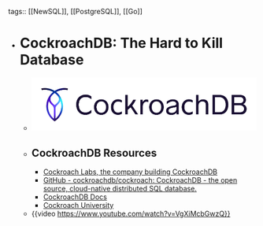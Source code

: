 tags:: [[NewSQL]], [[PostgreSQL]], [[Go]]

- # CockroachDB: The Hard to Kill Database
	- ![cockroachdb.png](../assets/cockroachdb_1688133341028_0.png)
	- ## CockroachDB Resources
		- [Cockroach Labs, the company building CockroachDB](https://www.cockroachlabs.com/)
		- [GitHub - cockroachdb/cockroach: CockroachDB - the open source, cloud-native distributed SQL database.](https://github.com/cockroachdb/cockroach)
		- [CockroachDB Docs](https://www.cockroachlabs.com/docs)
		- [Cockroach University](https://university.cockroachlabs.com/)
	- {{video https://www.youtube.com/watch?v=VgXiMcbGwzQ}}